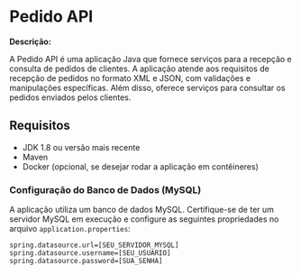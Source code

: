 # Pedido API

**Descrição:**

A Pedido API é uma aplicação Java que fornece serviços para a recepção e consulta de pedidos de clientes. A aplicação atende aos requisitos de recepção de pedidos no formato XML e JSON, com validações e manipulações específicas. Além disso, oferece serviços para consultar os pedidos enviados pelos clientes.

## Requisitos

- JDK 1.8 ou versão mais recente
- Maven
- Docker (opcional, se desejar rodar a aplicação em contêineres)

### Configuração do Banco de Dados (MySQL)

A aplicação utiliza um banco de dados MySQL. Certifique-se de ter um servidor MySQL em execução e configure as seguintes propriedades no arquivo `application.properties`:

```properties
spring.datasource.url=[SEU_SERVIDOR_MYSQL]
spring.datasource.username=[SEU_USUARIO]
spring.datasource.password=[SUA_SENHA]
